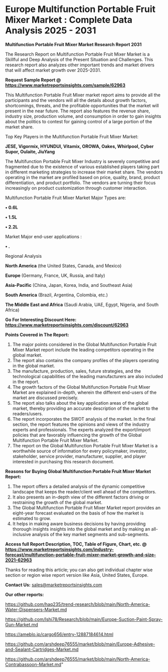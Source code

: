 # Europe Multifunction Portable Fruit Mixer Market : Complete Data Analysis 2025 - 2031

<strong>Multifunction Portable Fruit Mixer Market Research Report 2031</strong>

The Research Report on Multifunction Portable Fruit Mixer Market is a Skillful and Deep Analysis of the Present Situation and Challenges. This research report also analyzes other important trends and market drivers that will affect market growth over 2025-2031.

<strong>Request Sample Report @ <a href=https://www.marketreportsinsights.com/sample/62963>https://www.marketreportsinsights.com/sample/62963</a></strong>

This Multifunction Portable Fruit Mixer market report aims to provide all the participants and the vendors will all the details about growth factors, shortcomings, threats, and the profitable opportunities that the market will present in the near future. The report also features the revenue share, industry size, production volume, and consumption in order to gain insights about the politics to contest for gaining control of a large portion of the market share.

Top Key Players in the Multifunction Portable Fruit Mixer Market:

<strong>JESE, Vigormix, HYUNDUI, Vitamix, OROWA, Oakes, Whirlpool, Cyber Supor, Oulaite, JiuYang</strong>

The Multifunction Portable Fruit Mixer Industry is severely competitive and fragmented due to the existence of various established players taking part in different marketing strategies to increase their market share. The vendors operating in the market are profiled based on price, quality, brand, product differentiation, and product portfolio. The vendors are turning their focus increasingly on product customization through customer interaction.

Multifunction Portable Fruit Mixer Market Major Types are:

<strong>• 0.6L

• 1.5L

• 2.2L</strong>

Market Major end-user applications :

<strong>• .</strong>

Regional Analysis

</u><strong><b>North America</b></strong> (the United States, Canada, and Mexico)

<strong><b>Europe </b></strong>(Germany, France, UK, Russia, and Italy)

<strong><b>Asia-Pacific</b></strong> (China, Japan, Korea, India, and Southeast Asia)

<strong><b>South America</b></strong> (Brazil, Argentina, Colombia, etc.)

<strong><b>The Middle East and Africa</b></strong> (Saudi Arabia, UAE, Egypt, Nigeria, and South Africa)

<strong>Go For Interesting Discount Here: <a href=https://www.marketreportsinsights.com/discount/62963>https://www.marketreportsinsights.com/discount/62963</a></strong>

<strong>Points Covered in The Report:</strong>
<ol>
  <li>The major points considered in the Global Multifunction Portable Fruit Mixer Market report include the leading competitors operating in the global market.</li>
  <li>The report also contains the company profiles of the players operating in the global market.</li>
  <li>The manufacture, production, sales, future strategies, and the technological capabilities of the leading manufacturers are also included in the report.</li>
  <li>The growth factors of the Global Multifunction Portable Fruit Mixer Market are explained in-depth, wherein the different end-users of the market are discussed precisely.</li>
  <li>The report also talks about the key application areas of the global market, thereby providing an accurate description of the market to the readers/users.</li>
  <li>The report incorporates the SWOT analysis of the market. In the final section, the report features the opinions and views of the industry experts and professionals. The experts analyzed the export/import policies that are favorably influencing the growth of the Global Multifunction Portable Fruit Mixer Market.</li>
  <li>The report on the Global Multifunction Portable Fruit Mixer Market is a worthwhile source of information for every policymaker, investor, stakeholder, service provider, manufacturer, supplier, and player interested in purchasing this research document.</li>
</ol>
<strong>Reasons for Buying Global Multifunction Portable Fruit Mixer Market Report:</strong>

<ol>
  <li>The report offers a detailed analysis of the dynamic competitive landscape that keeps the reader/client well ahead of the competitors.</li>
  <li>It also presents an in-depth view of the different factors driving or restraining the growth of the global market.</li>
  <li>The Global Multifunction Portable Fruit Mixer Market report provides an eight-year forecast evaluated on the basis of how the market is estimated to grow.</li>
  <li>It helps in making aware business decisions by having providing thorough insights insights into the global market and by making an all-inclusive analysis of the key market segments and sub-segments.</li>
</ol>
<strong>Access full Report Description, TOC, Table of Figure, Chart, etc. @ <a href=https://www.marketreportsinsights.com/industry-forecast/multifunction-portable-fruit-mixer-market-growth-and-size-2021-62963>https://www.marketreportsinsights.com/industry-forecast/multifunction-portable-fruit-mixer-market-growth-and-size-2021-62963</a></strong>


Thanks for reading this article; you can also get individual chapter wise section or region wise report version like Asia, United States, Europe.

<strong>Contact Us:</strong>
sales@marketreportsinsights.com

<strong>Our other reports:</strong>

<a href=https://github.com/haq235/trend-research/blob/main/North-America-Water-Dispensers-Market.md>https://github.com/haq235/trend-research/blob/main/North-America-Water-Dispensers-Market.md</a>

<a href=https://github.com/Ishi78/Research/blob/main/Europe-Suction-Paint-Spray-Gun-Market.md>https://github.com/Ishi78/Research/blob/main/Europe-Suction-Paint-Spray-Gun-Market.md</a>

<a href=https://ameblo.jp/cargo656/entry-12887184614.html>https://ameblo.jp/cargo656/entry-12887184614.html</a>

<a href=https://github.com/arshdeep76555/market/blob/main/Europe-Adhesive-and-Sealant-Cartridges-Market.md>https://github.com/arshdeep76555/market/blob/main/Europe-Adhesive-and-Sealant-Cartridges-Market.md</a>

<a href=https://github.com/arshdeep76555/market/blob/main/North-America-Contrabassoon-Market.md>https://github.com/arshdeep76555/market/blob/main/North-America-Contrabassoon-Market.md</a>"
